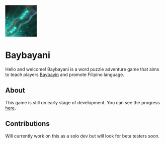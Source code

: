<img style='width: 100px; height: 100px' src='documentation/app-icon.png' />

# Baybayani

Hello and welcome! Baybayani is a word puzzle adventure game that aims to teach players [Baybayin](https://en.wikipedia.org/wiki/Baybayin) and promote Filipino language.

## About

This game is still on early stage of development. You can see the progress [here](https://open.codecks.io/baybayani). 

## Contributions

Will currently work on this as a solo dev but will look for beta testers soon.

